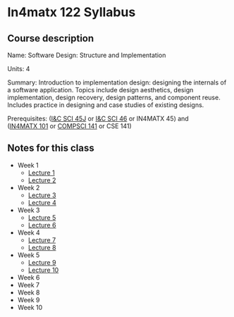 # In4matx 122 Syllabus

## Course description

Name: Software Design: Structure and Implementation

Units: 4

Summary: Introduction to implementation design: designing the internals of a software application. Topics include design aesthetics, design implementation, design recovery, design patterns, and component reuse. Includes practice in designing and case studies of existing designs.

Prerequisites: ([I&C SCI 45J](https://catalogue.uci.edu/search/?P=I%26C%20SCI%2045J "I&C SCI 45J") or [I&C SCI 46](https://catalogue.uci.edu/search/?P=I%26C%20SCI%2046 "I&C SCI 46") or IN4MATX 45) and ([IN4MATX 101](https://catalogue.uci.edu/search/?P=IN4MATX%20101 "IN4MATX 101") or [COMPSCI 141](https://catalogue.uci.edu/search/?P=COMPSCI%20141 "COMPSCI 141") or CSE 141)

## Notes for this class

- Week 1
    - [Lecture 1](./week1/lecture-1.md)
    - [Lecture 2](./week1/lecture-2.md)
- Week 2
    - [Lecture 3](./week2/lecture-3.md)
    - [Lecture 4](./week2/lecture-4.md)
- Week 3
    - [Lecture 5](./week3/lecture-5.md)
    - [Lecture 6](./week3/lecture-6.md)
- Week 4
    - [Lecture 7](./week4/lecture-7.md)
    - [Lecture 8](./week4/lecture-8.md)
- Week 5
    - [Lecture 9](./week5/lecture-9.md)
    - [Lecture 10](./week5/lecture-10.md)
- Week 6
- Week 7
- Week 8
- Week 9
- Week 10